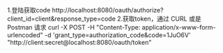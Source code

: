 1.登陆获取code
http://localhost:8080/oauth/authorize?client_id=client&response_type=code
2.获取token，通过 CURL 或是 Postman 请求
curl -X POST -H "Content-Type: application/x-www-form-urlencoded" -d 'grant_type=authorization_code&code=1JuO6V' "http://client:secret@localhost:8080/oauth/token"
